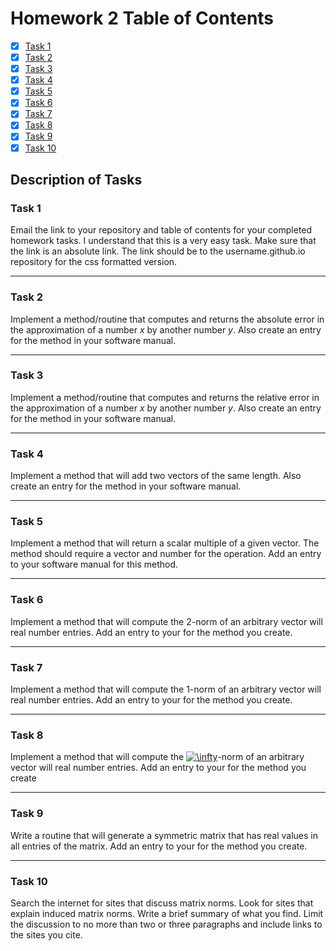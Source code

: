 # Homework 2 Table of Contents

- [x] [Task 1](https://bolanderc.github.io/math5610/)
- [x] [Task 2](./Software_Manual/abs_err_n.md)
- [x] [Task 3](./Software_Manual/rel_err_n.md)
- [x] [Task 4](./Software_Manual/vec_add.md)
- [x] [Task 5 ](./Software_Manual/s_mult_vec.md)
- [x] [Task 6](./Software_Manual/l2_vec_norm.md) 
- [x] [Task 7](./Software_Manual/l1_vec_norm.md)
- [x] [Task 8](./Software_Manual/l_inf_vec_norm.md)
- [x] [Task 9](./Software_Manual/sym_mat_gen.md)
- [x] [Task 10](./HW2Task10Report.md)

## Description of Tasks

### Task 1
Email the link to your repository and table of contents for your completed homework tasks. I understand that this is a very easy task. Make sure that the link is an absolute link. The link should be to the username.github.io repository for the css formatted version.

------

### Task 2
Implement a method/routine that computes and returns the absolute error in the approximation of a number *x* by another number *y*. Also create an entry for the method in your software manual.

------

### Task 3
Implement a method/routine that computes and returns the relative error in the approximation of a number *x* by another number *y*. Also create an entry for the method in your software manual.

------

### Task 4
Implement a method that will add two vectors of the same length. Also create an entry for the method in your software manual.

------

### Task 5
Implement a method that will return a scalar multiple of a given vector. The method should require a vector and number for the operation. Add an entry to your software manual for this method.

------

### Task 6
Implement a method that will compute the 2-norm of an arbitrary vector will real number entries. Add an entry to your for the method you create.

------

### Task 7
Implement a method that will compute the 1-norm of an arbitrary vector will real number entries. Add an entry to your for the method you create.

------

### Task 8
Implement a method that will compute the <a href="https://www.codecogs.com/eqnedit.php?latex=\inline&space;\infty" target="_blank"><img src="https://latex.codecogs.com/gif.latex?\inline&space;\infty" title="\infty" /></a>-norm of an arbitrary vector will real number entries. Add an entry to your for the method you create

------

### Task 9
Write a routine that will generate a symmetric matrix that has real values in all entries of the matrix. Add an entry to your for the method you create.

------

### Task 10
Search the internet for sites that discuss matrix norms. Look for sites that explain induced matrix norms. Write a brief summary of what you find. Limit the discussion to no more than two or three paragraphs and include links to the sites you cite.